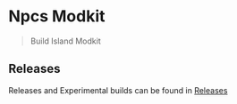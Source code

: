 # Npcs Modkit
> Build Island Modkit

## Releases
Releases and Experimental builds can be found in [Releases](/Releases)
